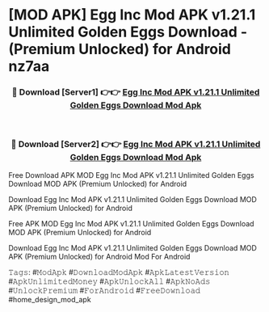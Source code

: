 # [MOD APK] Egg Inc Mod APK v1.21.1 Unlimited Golden Eggs Download - (Premium Unlocked) for Android nz7aa



<div align="center">
<h3>🔴 Download [Server1] 👉👉 <a href="https://momento.my/?title=Egg_Inc_Mod_APK_v1.21.1_Unlimited_Golden_Eggs_Download">Egg Inc Mod APK v1.21.1 Unlimited Golden Eggs Download Mod Apk</a></h3><br>

<h3>🔴 Download [Server2] 👉👉 <a href="https://momento.my/?title=Egg_Inc_Mod_APK_v1.21.1_Unlimited_Golden_Eggs_Download">Egg Inc Mod APK v1.21.1 Unlimited Golden Eggs Download Mod Apk</a></h3>
</div>



Free Download APK MOD Egg Inc Mod APK v1.21.1 Unlimited Golden Eggs Download MOD APK (Premium Unlocked) for Android

Download Egg Inc Mod APK v1.21.1 Unlimited Golden Eggs Download MOD APK (Premium Unlocked) for Android

Free APK MOD Egg Inc Mod APK v1.21.1 Unlimited Golden Eggs Download MOD APK (Premium Unlocked) for Android

Download Egg Inc Mod APK v1.21.1 Unlimited Golden Eggs Download MOD APK (Premium Unlocked) for Android Mod For Android

𝚃𝚊𝚐𝚜: #𝙼𝚘𝚍𝙰𝚙𝚔 #𝙳𝚘𝚠𝚗𝚕𝚘𝚊𝚍𝙼𝚘𝚍𝙰𝚙𝚔 #𝙰𝚙𝚔𝙻𝚊𝚝𝚎𝚜𝚝𝚅𝚎𝚛𝚜𝚒𝚘𝚗 #𝙰𝚙𝚔𝚄𝚗𝚕𝚒𝚖𝚒𝚝𝚎𝚍𝙼𝚘𝚗𝚎𝚢 #𝙰𝚙𝚔𝚄𝚗𝚕𝚘𝚌𝚔𝙰𝚕𝚕 #𝙰𝚙𝚔𝙽𝚘𝙰𝚍𝚜 #𝚄𝚗𝚕𝚘𝚌𝚔𝙿𝚛𝚎𝚖𝚒𝚞𝚖 #𝙵𝚘𝚛𝙰𝚗𝚍𝚛𝚘𝚒𝚍 #𝙵𝚛𝚎𝚎𝙳𝚘𝚠𝚗𝚕𝚘𝚊𝚍 #home_design_mod_apk
